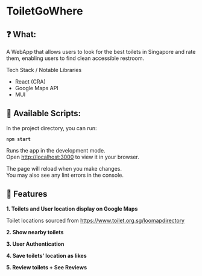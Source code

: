 # ToiletGoWhere

## ❓ What:

A WebApp that allows users to look for the best toilets in Singapore and rate them, enabling users to find clean accessible restroom.

Tech Stack / Notable Libraries

- React (CRA)
- Google Maps API
- MUI

## 📜 Available Scripts:

In the project directory, you can run:

**`npm start`**

Runs the app in the development mode.\
Open [http://localhost:3000](http://localhost:3000) to view it in your browser.

The page will reload when you make changes.\
You may also see any lint errors in the console.

## 🌈 Features

**1. Toilets and User location display on Google Maps**

Toilet locations sourced from https://www.toilet.org.sg/loomapdirectory

**2. Show nearby toilets**

**3. User Authentication**

**4. Save toilets' location as likes**

**5. Review toilets + See Reviews**
